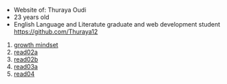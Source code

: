 * Website of: Thuraya Oudi
* 23 years old
*  English Language and Literatute graduate and web development student https://github.com/Thuraya12

1. [growth mindset](growthmindset.md)  
2. [read02a](read02a.md)
3. [read02b](read02b.md)
4. [read03a](read03a.md)
5. [read04](read04.md)